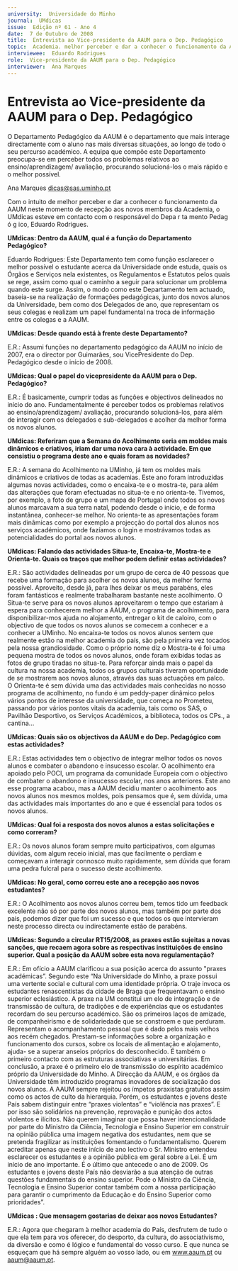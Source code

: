 ```yaml
---
university:  Universidade do Minho
journal:  UMdicas
issue:  Edição nº 61 - Ano 4
date:  7 de Outubro de 2008
title:  Entrevista ao Vice-presidente da AAUM para o Dep. Pedagógico
topic:  Academia. melhor perceber e dar a conhecer o funcionamento da AAUM neste momento de recepção aos novos membros da Academia
interviewee:  Eduardo Rodrigues
role:  Vice-presidente da AAUM para o Dep. Pedagógico
interviewer:  Ana Marques
--- 
```


# Entrevista ao Vice-presidente da AAUM para o Dep. Pedagógico

O Departamento Pedagógico da AAUM é o departamento que mais interage directamente com o aluno nas mais diversas situações, ao longo de todo o seu percurso académico. A equipa que compõe este Departamento preocupa-se em perceber todos os problemas relativos ao ensino/aprendizagem/ avaliação, procurando solucioná-los o mais rápido e o melhor possível.
 
Ana Marques dicas@sas.uminho.pt 

Com o intuito de melhor perceber e dar a conhecer o funcionamento da AAUM neste momento de recepção aos novos membros da Academia, o UMdicas esteve em contacto com o responsável do Depa r ta mento Pedag ó g ico, Eduardo Rodrigues.
 

**UMdicas: Dentro da AAUM, qual é a função do Departamento Pedagógico?**

Eduardo Rodrigues: Este Departamento tem como função esclarecer o melhor possível o estudante acerca da Universidade onde estuda, quais os Órgãos e Serviços nela existentes, os Regulamentos e Estatutos pelos quais se rege, assim como qual o caminho a seguir para solucionar um problema quando este surge.
Assim, o modo como este Departamento tem actuado, baseia-se na realização de formações pedagógicas, junto dos novos alunos da Universidade, bem como dos Delegados de ano, que representam os seus colegas e realizam um papel fundamental na troca de informação entre os colegas e a AAUM.
 

**UMdicas: Desde quando está à frente deste Departamento?**

E.R.: Assumi funções no departamento pedagógico da AAUM no início de 2007, era o director por Guimarães, sou VicePresidente do Dep. Pedagógico desde o início de 2008.
 
 
**UMdicas: Qual o papel do vicepresidente da AAUM para o Dep. Pedagógico?**

E.R.: É basicamente, cumprir todas as funções e objectivos delineados no início do ano.
Fundamentalmente é perceber todos os problemas relativos ao ensino/aprendizagem/ avaliação, procurando solucioná-los, para além de interagir com os delegados e sub-delegados e acolher da melhor forma os novos alunos.

 
**UMdicas: Referiram que a Semana do Acolhimento seria em moldes mais dinâmicos e criativos, iriam dar uma nova cara à actividade. Em que consistiu o programa deste ano e quais foram as novidades?**

E.R.: A semana do Acolhimento na UMinho, já tem os moldes mais dinâmicos e criativos de todas as academias.
Este ano foram introduzidas algumas novas actividades, como o encaixa-te e o mostra-te, para além das alterações que foram efectuadas no situa-te e no orienta-te.
Tivemos, por exemplo, a foto de grupo e um mapa de Portugal onde todos os novos alunos marcavam a sua terra natal, podendo desde o início, e de forma instantânea, conhecer-se melhor.
No orienta-te as apresentações foram mais dinâmicas como por exemplo a projecção do portal dos alunos nos serviços académicos, onde fazíamos o login e mostrávamos todas as potencialidades do portal aos novos alunos.
 

**UMdicas: Falando das actividades Situa-te, Encaixa-te, Mostra-te e Orienta-te. Quais os traços que melhor podem definir estas actividades?**

E.R.: São actividades delineadas por um grupo de cerca de 40 pessoas que recebe uma formação para acolher os novos alunos, da melhor forma possível.
Aproveito, desde já, para lhes deixar os meus parabéns, eles foram fantásticos e realmente trabalharam bastante neste acolhimento.
O Situa-te serve para os novos alunos aproveitarem o tempo que estariam à espera para conhecerem melhor a AAUM, o programa de acolhimento, para disponibilizar-mos ajuda no alojamento, entregar o kit de caloiro, com o objectivo de que todos os novos alunos se comecem a conhecer e a conhecer a UMinho.
No encaixa-te todos os novos alunos sentem que realmente estão na melhor academia do país, são pela primeira vez tocados pela nossa grandiosidade.
Como o próprio nome diz o Mostra-te é foi uma pequena mostra de todos os novos alunos, onde foram exibidas todas as fotos de grupo tiradas no situa-te.
Para reforçar ainda mais o papel da cultura na nossa academia, todos os grupos culturais tiveram oportunidade de se mostrarem aos novos alunos, através das suas actuações em palco.
O Orienta-te é sem dúvida uma das actividades mais conhecidas no nosso programa de acolhimento, no fundo é um peddy-paper dinâmico pelos vários pontos de interesse da universidade, que começa no Prometeu, passando por vários pontos vitais da academia, tais como os SAS, o Pavilhão Desportivo, os Serviços Académicos, a biblioteca, todos os CPs., a cantina...
 

**UMdicas: Quais são os objectivos da AAUM e do Dep. Pedagógico com estas actividades?**

E.R.: Estas actividades tem o objectivo de integrar melhor todos os novos alunos e combater o abandono e insucesso escolar.
O acolhimento era apoiado pelo POCI, um programa da comunidade Europeia com o objectivo de combater o abandono e insucesso escolar, nos anos anteriores.
Este ano esse programa acabou, mas a AAUM decidiu manter o acolhimento aos novos alunos nos mesmos moldes, pois pensamos que é, sem dúvida, uma das actividades mais importantes do ano e que é essencial para todos os novos alunos.
 

**UMdicas: Qual foi a resposta dos novos alunos a estas solicitações e como correram?**

E.R.: Os novos alunos foram sempre muito participativos, com algumas dúvidas, com algum receio inicial, mas que facilmente o perdiam e começavam a interagir connosco muito rapidamente, sem dúvida que foram uma pedra fulcral para o sucesso deste acolhimento.
 

**UMdicas: No geral, como correu este ano a recepção aos novos estudantes?**

E.R.: O Acolhimento aos novos alunos correu bem, temos tido um feedback excelente não só por parte dos novos alunos, mas também por parte dos pais, podemos dizer que foi um sucesso e que todos os que intervieram neste processo directa ou indirectamente estão de parabéns.
 
 
**UMdicas: Segundo a circular RT15/2008, as praxes estão sujeitas a novas sanções, que recaem agora sobre as respectivas instituições de ensino superior. Qual a posição da AAUM sobre esta nova regulamentação?**

E.R.: Em ofício a AAUM clarificou a sua posição acerca do assunto "praxes académicas”.
Segundo este “Na Universidade do Minho, a praxe possui uma vertente social e cultural com uma identidade própria.
O traje invoca os estudantes renascentistas da cidade de Braga que frequentavam o ensino superior eclesiástico.
A praxe na UM constitui um elo de integração e de transmissão de cultura, de tradições e de experiências que os estudantes recordam do seu percurso académico.
São os primeiros laços de amizade, de companheirismo e de solidariedade que se constroem e que perduram.
Representam o acompanhamento pessoal que é dado pelos mais velhos aos recém chegados.
Prestam-se informações sobre a organização e funcionamento dos cursos, sobre os locais de alimentação e alojamento, ajuda- se a superar anseios próprios do desconhecido.
É também o primeiro contacto com as estruturas associativas e universitárias.
Em conclusão, a praxe é o primeiro elo de transmissão do espírito académico próprio da Universidade do Minho.
A Direcção da AAUM, e os órgãos da Universidade têm introduzido programas inovadores de socialização dos novos alunos.
A AAUM sempre rejeitou os ímpetos praxistas gratuitos assim como os actos de culto da hierarquia.
Porém, os estudantes e jovens deste País sabem distinguir entre “praxes violentas” e “violência nas praxes”. E por isso são solidários na prevenção, reprovação e punição dos actos violentos e ilícitos.
Não querem imaginar que possa haver intencionalidade por parte do Ministro da Ciência, Tecnologia e Ensino Superior em construir na opinião pública uma imagem negativa dos estudantes, nem que se pretenda fragilizar as instituições fomentando o fundamentalismo.
Querem acreditar apenas que neste início de ano lectivo o Sr.
Ministro entendeu esclarecer os estudantes e a opinião pública em geral sobre a Lei.
É um início de ano importante. É o último que antecede o ano de 2009.
Os estudantes e jovens deste País não desviarão a sua atenção de outras questões fundamentais do ensino superior.
Pode o Ministro da Ciência, Tecnologia e Ensino Superior contar também com a nossa participação para garantir o cumprimento da Educação e do Ensino Superior como prioridades”.
 

**UMdicas : Que mensagem gostarias de deixar aos novos Estudantes?**

E.R.: Agora que chegaram à melhor academia do País, desfrutem de tudo o que ela tem para vos oferecer, do desporto, da cultura, do associativismo, da diversão e como é lógico e fundamental do vosso curso.
E que nunca se esqueçam que há sempre alguém ao vosso lado, ou em www.aaum.pt ou aaum@aaum.pt.

